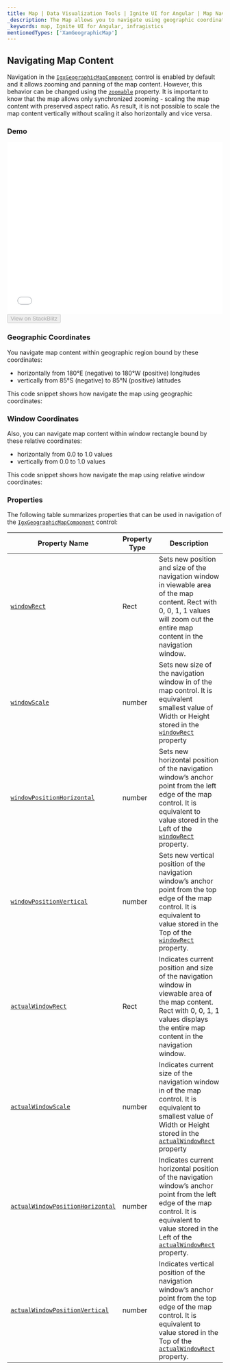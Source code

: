 ```yaml
---
title: Map | Data Visualization Tools | Ignite UI for Angular | Map Navigation | Infragistics
_description: The Map allows you to navigate using geographic coordinates or relative window coordinates.
_keywords: map, Ignite UI for Angular, infragistics
mentionedTypes: ['XamGeographicMap']
---
```


## Navigating Map Content

Navigation in the [`IgxGeographicMapComponent`](/angular-apis/typescript/latest/classes/igxgeographicmapcomponent.html) control is enabled by default and it allows zooming and panning of the map content. However, this behavior can be changed using the [`zoomable`](/angular-apis/typescript/latest/classes/igxgeographicmapcomponent.html#zoomable) property. It is important to know that the map allows only synchronized zooming - scaling the map content with preserved aspect ratio. As result, it is not possible to scale the map content vertically without scaling it also horizontally and vice versa.

### Demo

<div class="sample-container loading" style="height: 400px">
    <iframe id="geo-map-navigation-iframe" src='{environment:demosBaseUrl}/maps/geo-map-navigation' width="100%" height="100%" seamless frameBorder="0" onload="onXPlatSampleIframeContentLoaded(this);"></iframe>
</div>
<div>
    <button data-localize="stackblitz" disabled class="stackblitz-btn"   data-iframe-id="geo-map-navigation-iframe" data-demos-base-url="{environment:demosBaseUrl}">View on StackBlitz
    </button>
</div>

<div class="divider--half"></div>

### Geographic Coordinates

You navigate map content within geographic region bound by these coordinates:

-   horizontally from 180°E (negative) to 180°W (positive) longitudes
-   vertically from 85°S (negative) to 85°N (positive) latitudes

This code snippet shows how navigate the map using geographic coordinates:

### Window Coordinates

Also, you can navigate map content within window rectangle bound by these relative coordinates:

-   horizontally from 0.0 to 1.0 values
-   vertically from 0.0 to 1.0 values

This code snippet shows how navigate the map using relative window coordinates:

### Properties

The following table summarizes properties that can be used in navigation of the [`IgxGeographicMapComponent`](/angular-apis/typescript/latest/classes/igxgeographicmapcomponent.html) control:

| Property Name                                                                                                                            | Property Type | Description                                                                                                                                                                                                                                                                                     |
| ---------------------------------------------------------------------------------------------------------------------------------------- | ------------- | ----------------------------------------------------------------------------------------------------------------------------------------------------------------------------------------------------------------------------------------------------------------------------------------------- |
| [`windowRect`](/angular-apis/typescript/latest/classes/igxseriesviewercomponent.html#windowrect)                                         | Rect          | Sets new position and size of the navigation window in viewable area of the map content. Rect with 0, 0, 1, 1 values will zoom out the entire map content in the navigation window.                                                                                                             |
| [`windowScale`](/angular-apis/typescript/latest/classes/igxgeographicmapcomponent.html#windowscale)                                      | number        | Sets new size of the navigation window in of the map control. It is equivalent smallest value of Width or Height stored in the [`windowRect`](/angular-apis/typescript/latest/classes/igxseriesviewercomponent.html#windowrect) property                                                        |
| [`windowPositionHorizontal`](/angular-apis/typescript/latest/classes/igxseriesviewercomponent.html#windowpositionhorizontal)             | number        | Sets new horizontal position of the navigation window’s anchor point from the left edge of the map control. It is equivalent to value stored in the Left of the [`windowRect`](/angular-apis/typescript/latest/classes/igxseriesviewercomponent.html#windowrect) property.                      |
| [`windowPositionVertical`](/angular-apis/typescript/latest/classes/igxseriesviewercomponent.html#windowpositionvertical)                 | number        | Sets new vertical position of the navigation window’s anchor point from the top edge of the map control. It is equivalent to value stored in the Top of the [`windowRect`](/angular-apis/typescript/latest/classes/igxseriesviewercomponent.html#windowrect) property.                          |
| [`actualWindowRect`](/angular-apis/typescript/latest/classes/igxseriesviewercomponent.html#actualwindowrect)                             | Rect          | Indicates current position and size of the navigation window in viewable area of the map content. Rect with 0, 0, 1, 1 values displays the entire map content in the navigation window.                                                                                                         |
| [`actualWindowScale`](/angular-apis/typescript/latest/classes/igxgeographicmapcomponent.html#actualwindowscale)                          | number        | Indicates current size of the navigation window in of the map control. It is equivalent to smallest value of Width or Height stored in the [`actualWindowRect`](/angular-apis/typescript/latest/classes/igxseriesviewercomponent.html#actualwindowrect) property                                |
| [`actualWindowPositionHorizontal`](/angular-apis/typescript/latest/classes/igxseriesviewercomponent.html#actualwindowpositionhorizontal) | number        | Indicates current horizontal position of the navigation window’s anchor point from the left edge of the map control. It is equivalent to value stored in the Left of the [`actualWindowRect`](/angular-apis/typescript/latest/classes/igxseriesviewercomponent.html#actualwindowrect) property. |
| [`actualWindowPositionVertical`](/angular-apis/typescript/latest/classes/igxseriesviewercomponent.html#actualwindowpositionvertical)     | number        | Indicates vertical position of the navigation window’s anchor point from the top edge of the map control. It is equivalent to value stored in the Top of the [`actualWindowRect`](/angular-apis/typescript/latest/classes/igxseriesviewercomponent.html#actualwindowrect) property.             |
